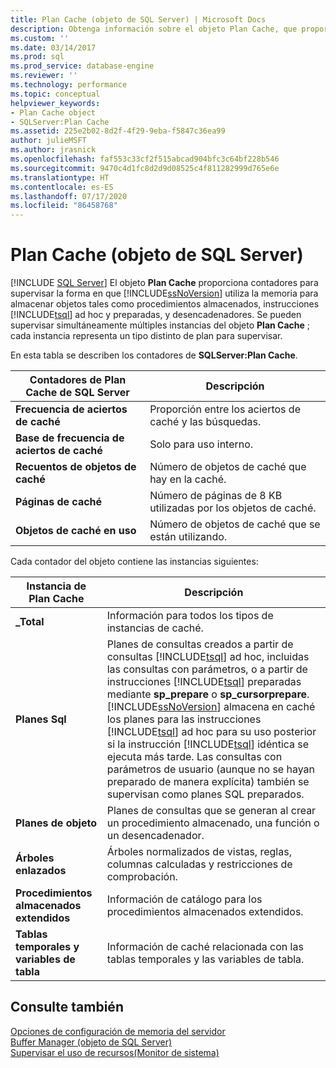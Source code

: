 ```yaml
---
title: Plan Cache (objeto de SQL Server) | Microsoft Docs
description: Obtenga información sobre el objeto Plan Cache, que proporciona contadores para supervisar la forma en que SQL Server utiliza la memoria para almacenar objetos tales como procedimientos almacenados y desencadenadores.
ms.custom: ''
ms.date: 03/14/2017
ms.prod: sql
ms.prod_service: database-engine
ms.reviewer: ''
ms.technology: performance
ms.topic: conceptual
helpviewer_keywords:
- Plan Cache object
- SQLServer:Plan Cache
ms.assetid: 225e2b02-8d2f-4f29-9eba-f5847c36ea99
author: julieMSFT
ms.author: jrasnick
ms.openlocfilehash: faf553c33cf2f515abcad904bfc3c64bf228b546
ms.sourcegitcommit: 9470c4d1fc8d2d9d08525c4f811282999d765e6e
ms.translationtype: HT
ms.contentlocale: es-ES
ms.lasthandoff: 07/17/2020
ms.locfileid: "86458768"
---
```

# <a name="sql-server-plan-cache-object"></a>Plan Cache (objeto de SQL Server)
 [!INCLUDE [SQL Server](../../includes/applies-to-version/sqlserver.md)]
  El objeto **Plan Cache** proporciona contadores para supervisar la forma en que [!INCLUDE[ssNoVersion](../../includes/ssnoversion-md.md)] utiliza la memoria para almacenar objetos tales como procedimientos almacenados, instrucciones [!INCLUDE[tsql](../../includes/tsql-md.md)] ad hoc y preparadas, y desencadenadores. Se pueden supervisar simultáneamente múltiples instancias del objeto **Plan Cache** ; cada instancia representa un tipo distinto de plan para supervisar.  
  
 En esta tabla se describen los contadores de **SQLServer:Plan Cache**.  
  
|Contadores de Plan Cache de SQL Server|Descripción|  
|------------------------------------|-----------------|  
|**Frecuencia de aciertos de caché**|Proporción entre los aciertos de caché y las búsquedas.|  
|**Base de frecuencia de aciertos de caché**|Solo para uso interno.| 
|**Recuentos de objetos de caché**|Número de objetos de caché que hay en la caché.|  
|**Páginas de caché**|Número de páginas de 8 KB utilizadas por los objetos de caché.|  
|**Objetos de caché en uso**|Número de objetos de caché que se están utilizando.|  
  
 Cada contador del objeto contiene las instancias siguientes:  
  
|Instancia de Plan Cache|Descripción|  
|-------------------------|-----------------|  
|**_Total**|Información para todos los tipos de instancias de caché.|  
|**Planes Sql**|Planes de consultas creados a partir de consultas [!INCLUDE[tsql](../../includes/tsql-md.md)] ad hoc, incluidas las consultas con parámetros, o a partir de instrucciones [!INCLUDE[tsql](../../includes/tsql-md.md)] preparadas mediante **sp_prepare** o **sp_cursorprepare**. [!INCLUDE[ssNoVersion](../../includes/ssnoversion-md.md)] almacena en caché los planes para las instrucciones [!INCLUDE[tsql](../../includes/tsql-md.md)] ad hoc para su uso posterior si la instrucción [!INCLUDE[tsql](../../includes/tsql-md.md)] idéntica se ejecuta más tarde. Las consultas con parámetros de usuario (aunque no se hayan preparado de manera explícita) también se supervisan como planes SQL preparados.|  
|**Planes de objeto**|Planes de consultas que se generan al crear un procedimiento almacenado, una función o un desencadenador.|  
|**Árboles enlazados**|Árboles normalizados de vistas, reglas, columnas calculadas y restricciones de comprobación.|  
|**Procedimientos almacenados extendidos**|Información de catálogo para los procedimientos almacenados extendidos.|  
|**Tablas temporales y variables de tabla**|Información de caché relacionada con las tablas temporales y las variables de tabla.|  
  
## <a name="see-also"></a>Consulte también  
 [Opciones de configuración de memoria del servidor](../../database-engine/configure-windows/server-memory-server-configuration-options.md)   
 [Buffer Manager (objeto de SQL Server)](../../relational-databases/performance-monitor/sql-server-buffer-manager-object.md)   
 [Supervisar el uso de recursos&#40;Monitor de sistema&#41;](../../relational-databases/performance-monitor/monitor-resource-usage-system-monitor.md)  
  
  
